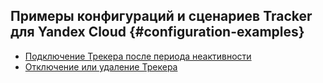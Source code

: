 
## Примеры конфигураций и сценариев Tracker для Yandex Cloud {#configuration-examples}

* [Подключение Трекера после периода неактивности](activating-tracker-after-inactivity.md)
* [Отключение или удаление Трекера](deactivating-tracker.md)